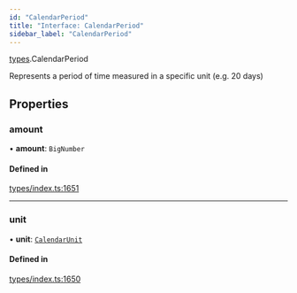 ```yaml
---
id: "CalendarPeriod"
title: "Interface: CalendarPeriod"
sidebar_label: "CalendarPeriod"
---
```


[types](../../../modules/Types/Types.md).CalendarPeriod

Represents a period of time measured in a specific unit (e.g. 20 days)

## Properties

### amount

• **amount**: `BigNumber`

#### Defined in

[types/index.ts:1651](https://github.com/PolymeshAssociation/polymesh-sdk/blob/acc2284c/src/types/index.ts#L1651)

___

### unit

• **unit**: [`CalendarUnit`](../../../enums/Types/CalendarUnit/CalendarUnit.md)

#### Defined in

[types/index.ts:1650](https://github.com/PolymeshAssociation/polymesh-sdk/blob/acc2284c/src/types/index.ts#L1650)
